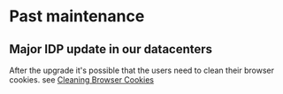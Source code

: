 
# Past maintenance

## Major IDP update in our datacenters

After the upgrade it's possible that the users need to clean their browser cookies. see [Cleaning Browser Cookies](users/cookies/clean-cookies.md)

